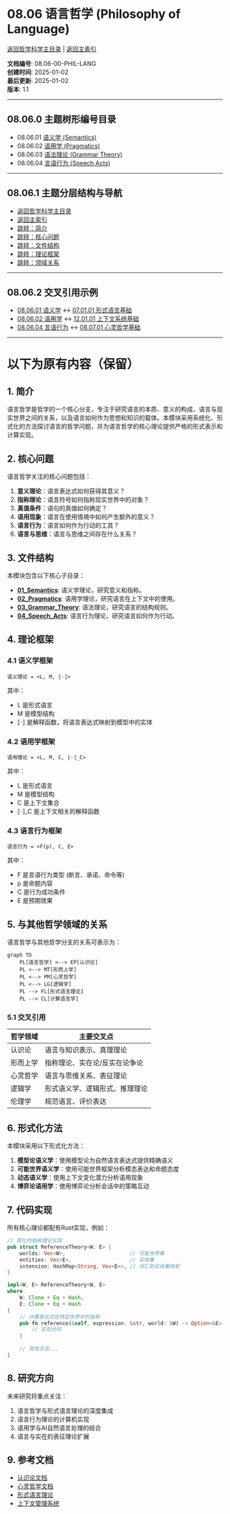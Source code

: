# 08.06 语言哲学 (Philosophy of Language)

[返回哲学科学主目录](../README.md) | [返回主索引](../../00_Master_Index/00_主索引-形式科学体系.md)

**文档编号**: 08.06-00-PHIL-LANG  
**创建时间**: 2025-01-02  
**最后更新**: 2025-01-02  
**版本**: 1.1

---

## 08.06.0 主题树形编号目录

- 08.06.01 [语义学 (Semantics)](./01_Semantics)
- 08.06.02 [语用学 (Pragmatics)](./02_Pragmatics)
- 08.06.03 [语法理论 (Grammar Theory)](./03_Grammar_Theory)
- 08.06.04 [言语行为 (Speech Acts)](./04_Speech_Acts)

---

## 08.06.1 主题分层结构与导航

- [返回哲学科学主目录](../README.md)
- [返回主索引](../../00_Master_Index/00_主索引-形式科学体系.md)
- [跳转：简介](#1-简介)
- [跳转：核心问题](#2-核心问题)
- [跳转：文件结构](#3-文件结构)
- [跳转：理论框架](#4-理论框架)
- [跳转：领域关系](#5-与其他哲学领域的关系)

---

## 08.06.2 交叉引用示例

- [08.06.01 语义学](./01_Semantics) ↔ [07.01.01 形式语言基础](../../07_Formal_Language/01_Formal_Language_Foundations.md)
- [08.06.02 语用学](./02_Pragmatics) ↔ [12.01.01 上下文系统基础](../../12_Context_System/01_Context_System_Foundations.md)
- [08.06.04 言语行为](./04_Speech_Acts) ↔ [08.07.01 心灵哲学基础](../07_Philosophy_of_Mind/01_Philosophy_of_Mind_Foundations.md)

---

# 以下为原有内容（保留）

## 1. 简介

语言哲学是哲学的一个核心分支，专注于研究语言的本质、意义的构成、语言与现实世界之间的关系，以及语言如何作为思想和知识的载体。本模块采用系统化、形式化的方法探讨语言的哲学问题，并为语言哲学的核心理论提供严格的形式表示和计算实现。

## 2. 核心问题

语言哲学关注的核心问题包括：

1. **意义理论**：语言表达式如何获得其意义？
2. **指称理论**：语言符号如何指称现实世界中的对象？
3. **真值条件**：语句的真值如何确定？
4. **语用现象**：语言在使用情境中如何产生额外的意义？
5. **语言行为**：语言如何作为行动的工具？
6. **语言与思维**：语言与思维之间存在什么关系？

## 3. 文件结构

本模块包含以下核心子目录：

- **[01_Semantics](./01_Semantics/)**: 语义学理论，研究意义和指称。
- **[02_Pragmatics](./02_Pragmatics/)**: 语用学理论，研究语言在上下文中的使用。
- **[03_Grammar_Theory](./03_Grammar_Theory/)**: 语法理论，研究语言的结构规则。
- **[04_Speech_Acts](./04_Speech_Acts/)**: 语言行为理论，研究语言如何作为行动。

## 4. 理论框架

### 4.1 语义学框架

```text
语义理论 = <L, M, ⟦·⟧>
```

其中：

- L 是形式语言
- M 是模型结构
- ⟦·⟧ 是解释函数，将语言表达式映射到模型中的实体

### 4.2 语用学框架

```text
语用理论 = <L, M, C, ⟦·⟧_C>
```

其中：

- L 是形式语言
- M 是模型结构
- C 是上下文集合
- ⟦·⟧_C 是上下文相关的解释函数

### 4.3 语言行为框架

```text
语言行为 = <F(p), C, E>
```

其中：

- F 是言语行为类型 (断言、承诺、命令等)
- p 是命题内容
- C 是行为成功条件
- E 是预期效果

## 5. 与其他哲学领域的关系

语言哲学与其他哲学分支的关系可表示为：

```mermaid
graph TD
    PL[语言哲学] <--> EP[认识论]
    PL <--> MT[形而上学]
    PL <--> PM[心灵哲学]
    PL <--> LG[逻辑学]
    PL --> FL[形式语言理论]
    PL --> CL[计算语言学]
```

### 5.1 交叉引用

| 哲学领域 | 主要交叉点 |
|----------|----------|
| 认识论 | 语言与知识表示、真理理论 |
| 形而上学 | 指称理论、实在论/反实在论争论 |
| 心灵哲学 | 语言与思维关系、表征理论 |
| 逻辑学 | 形式语义学、逻辑形式、推理理论 |
| 伦理学 | 规范语言、评价表达 |

## 6. 形式化方法

本模块采用以下形式化方法：

1. **模型论语义学**：使用模型论为自然语言表达式提供精确语义
2. **可能世界语义学**：使用可能世界框架分析模态表达和命题态度
3. **动态语义学**：使用上下文变化潜力分析语用现象
4. **博弈论语用学**：使用博弈论分析会话中的策略互动

## 7. 代码实现

所有核心理论都配有Rust实现，例如：

```rust
// 简化的指称理论实现
pub struct ReferenceTheory<W, E> {
    worlds: Vec<W>,                     // 可能世界集
    entities: Vec<E>,                   // 实体集
    intension: HashMap<String, Vec<E>>, // 词汇到实体集映射
}

impl<W, E> ReferenceTheory<W, E> 
where 
    W: Clone + Eq + Hash,
    E: Clone + Eq + Hash
{
    // 计算表达式在特定世界中的指称
    pub fn reference(&self, expression: &str, world: &W) -> Option<&E> {
        // 实现代码
    }
    
    // 其他方法...
}
```

## 8. 研究方向

未来研究将重点关注：

1. 语言哲学与形式语言理论的深度集成
2. 语言行为理论的计算机实现
3. 语用学与AI自然语言处理的结合
4. 语言与实在的表征理论扩展

## 9. 参考文档

- [认识论文档](../02_Epistemology/README.md)
- [心灵哲学文档](../07_Philosophy_of_Mind/README.md)
- [形式语言理论](../../04_Formal_Language_Theory/README.md)
- [上下文管理系统](../../12_Context_System/README.md)
